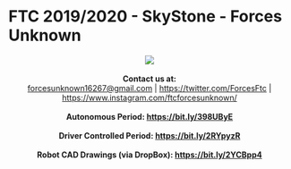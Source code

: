 # FTC 2019/2020 - SkyStone - Forces Unknown

<p align = "center">
  <img src = "https://cdn.discordapp.com/attachments/643278144207454210/646138298602881034/FORCES-UNKNOWN_VER-PURPLE.png">
  <br><br>
  <b>Contact us at:</b><br>
  <a href = "Email">forcesunknown16267@gmail.com</a> |
  <a href = "Twitter">https://twitter.com/ForcesFtc</a> |
  <a href = "Instagram">https://www.instagram.com/ftcforcesunknown/</a> 
  <br><br>
  <b>Autonomous Period: <b/><a href = "Autonomous_Period">https://bit.ly/398UByE</a>
  <br><br>
  <b>Driver Controlled Period: <b/><a href = "Driver_Period">https://bit.ly/2RYpyzR</a>
  <br><br>
  <b>Robot CAD Drawings (via DropBox): <b/><a href = "Driver_Period">https://bit.ly/2YCBpp4</a>
</p>
